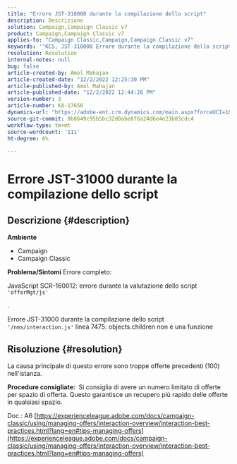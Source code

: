 ```yaml
---
title: "Errore JST-310000 durante la compilazione dello script"
description: Descrizione
solution: Campaign,Campaign Classic v7
product: Campaign,Campaign Classic v7
applies-to: "Campaign Classic,Campaign,Campaign Classic v7"
keywords: '"KCS, JST-310000 Errore durante la compilazione dello script "/nms/interaction.js" riga 7475: objects.children non è una funzione"'
resolution: Resolution
internal-notes: null
bug: false
article-created-by: Amol Mahajan
article-created-date: "12/2/2022 12:25:30 PM"
article-published-by: Amol Mahajan
article-published-date: "12/2/2022 12:44:26 PM"
version-number: 3
article-number: KA-17656
dynamics-url: "https://adobe-ent.crm.dynamics.com/main.aspx?forceUCI=1&pagetype=entityrecord&etn=knowledgearticle&id=4c46db65-3c72-ed11-9561-6045bd006b4b"
source-git-commit: 0b8649c95b5bc32d0abe8f6a24d6e4e23b03cdc4
workflow-type: tm+mt
source-wordcount: '111'
ht-degree: 6%

---
```


# Errore JST-31000 durante la compilazione dello script

## Descrizione {#description}

<b>Ambiente</b>
- Campaign
- Campaign Classic



<b>Problema/Sintomi</b>
Errore completo:

JavaScript SCR-160012: errore durante la valutazione dello script `'offerMgt/js'`

.

Errore JST-31000 durante la compilazione dello script `'/nms/interaction.js'` linea 7475: objects.children non è una funzione


## Risoluzione {#resolution}


La causa principale di questo errore sono troppe offerte precedenti (100) nell&#39;istanza.

<b>Procedure consigliate:</b>  Si consiglia di avere un numero limitato di offerte per spazio di offerta. Questo garantisce un recupero più rapido delle offerte in qualsiasi spazio.

Doc.: A6 [https://experienceleague.adobe.com/docs/campaign-classic/using/managing-offers/interaction-overview/interaction-best-practices.html?lang=en#tips-managing-offers](https://experienceleague.adobe.com/docs/campaign-classic/using/managing-offers/interaction-overview/interaction-best-practices.html?lang=en#tips-managing-offers)

